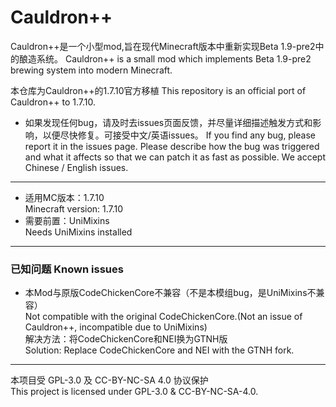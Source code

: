 <h1>Cauldron++</h1>

Cauldron++是一个小型mod,旨在现代Minecraft版本中重新实现Beta 1.9-pre2中的酿造系统。
Cauldron++ is a small mod which implements Beta 1.9-pre2 brewing system into modern Minecraft.<br>

本仓库为Cauldron++的1.7.10官方移植
This repository is an official port of Cauldron++ to 1.7.10.

* 如果发现任何bug，请及时去issues页面反馈，并尽量详细描述触发方式和影响，以便尽快修复。可接受中文/英语issues。
  If you find any bug, please report it in the issues page. Please describe how the bug was triggered and what it affects so that we can patch it as fast as possible. We accept Chinese / English issues.
<hr>

* 适用MC版本：1.7.10 <br>
  Minecraft version: 1.7.10 <br>
* 需要前置：UniMixins <br>
  Needs UniMixins installed
<hr>

<h3>已知问题  Known issues</h3>

* 本Mod与原版CodeChickenCore不兼容（不是本模组bug，是UniMixins不兼容）<br>
  Not compatible with the original CodeChickenCore.(Not an issue of Cauldron++, incompatible due to UniMixins)<br>
  解决方法：将CodeChickenCore和NEI换为GTNH版<br>
  Solution: Replace CodeChickenCore and NEI with the GTNH fork.
<hr>

本项目受 GPL-3.0 及 CC-BY-NC-SA 4.0 协议保护<br>
This project is licensed under GPL-3.0 & CC-BY-NC-SA-4.0.<br>
